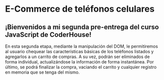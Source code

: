 # E-Commerce de teléfonos celulares

## ¡Bienvenidos a mi segunda pre-entrega del curso JavaScript de CoderHouse!

En esta segunda etapa, mediante la manipulación del DOM, le permitiremos al usuario chequear las características básicas de los teléfonos listados y agregarlos a un carrito de compras. A su vez, podrán ser eliminados de forma individual, actualizándose la información de forma instantánea. Por último, se podrá finalizar la compra, vaciando el carrito y cualquier registro en memoria que se tenga del mismo.

